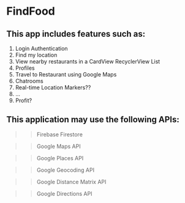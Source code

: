 # FindFood 

## This app includes features such as:
1) Login Authentication
2) Find my location
3) View nearby restaurants in a CardView RecyclerView List
4) Profiles
5) Travel to Restaurant using Google Maps
6) Chatrooms
7) Real-time Location Markers??
8) ...
9) Profit?

## This application may use the following APIs:
>> Firebase Firestore

>> Google Maps API

>> Google Places API

>> Google Geocoding API

>> Google Distance Matrix API

>> Google Directions API
